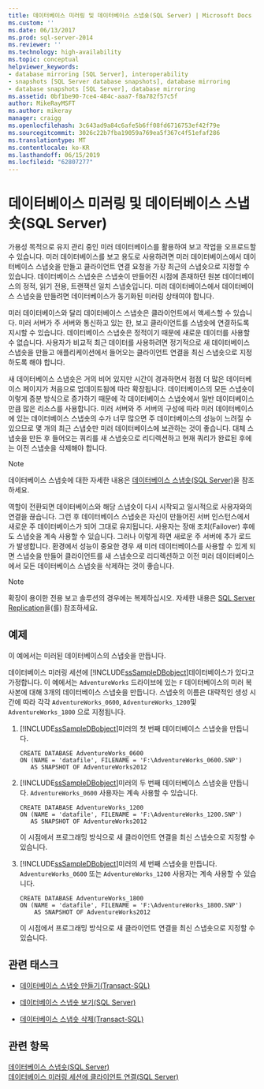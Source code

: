 ```yaml
---
title: 데이터베이스 미러링 및 데이터베이스 스냅숏(SQL Server) | Microsoft Docs
ms.custom: ''
ms.date: 06/13/2017
ms.prod: sql-server-2014
ms.reviewer: ''
ms.technology: high-availability
ms.topic: conceptual
helpviewer_keywords:
- database mirroring [SQL Server], interoperability
- snapshots [SQL Server database snapshots], database mirroring
- database snapshots [SQL Server], database mirroring
ms.assetid: 0bf1be90-7ce4-484c-aaa7-f8a782f57c5f
author: MikeRayMSFT
ms.author: mikeray
manager: craigg
ms.openlocfilehash: 3c643ad9a84c6afe5b6ff08fd6716753ef42f79e
ms.sourcegitcommit: 3026c22b7fba19059a769ea5f367c4f51efaf286
ms.translationtype: MT
ms.contentlocale: ko-KR
ms.lasthandoff: 06/15/2019
ms.locfileid: "62807277"
---
```

# <a name="database-mirroring-and-database-snapshots-sql-server"></a>데이터베이스 미러링 및 데이터베이스 스냅숏(SQL Server)
  가용성 목적으로 유지 관리 중인 미러 데이터베이스를 활용하여 보고 작업을 오프로드할 수 있습니다. 미러 데이터베이스를 보고 용도로 사용하려면 미러 데이터베이스에서 데이터베이스 스냅숏을 만들고 클라이언트 연결 요청을 가장 최근의 스냅숏으로 지정할 수 있습니다. 데이터베이스 스냅숏은 스냅숏이 만들어진 시점에 존재하던 원본 데이터베이스의 정적, 읽기 전용, 트랜잭션 일치 스냅숏입니다. 미러 데이터베이스에서 데이터베이스 스냅숏을 만들려면 데이터베이스가 동기화된 미러링 상태여야 합니다.  
  
 미러 데이터베이스와 달리 데이터베이스 스냅숏은 클라이언트에서 액세스할 수 있습니다. 미러 서버가 주 서버와 통신하고 있는 한, 보고 클라이언트를 스냅숏에 연결하도록 지시할 수 있습니다. 데이터베이스 스냅숏은 정적이기 때문에 새로운 데이터를 사용할 수 없습니다. 사용자가 비교적 최근 데이터를 사용하려면 정기적으로 새 데이터베이스 스냅숏을 만들고 애플리케이션에서 들어오는 클라이언트 연결을 최신 스냅숏으로 지정하도록 해야 합니다.  
  
 새 데이터베이스 스냅숏은 거의 비어 있지만 시간이 경과하면서 점점 더 많은 데이터베이스 페이지가 처음으로 업데이트됨에 따라 확장됩니다. 데이터베이스의 모든 스냅숏이 이렇게 증분 방식으로 증가하기 때문에 각 데이터베이스 스냅숏에서 일반 데이터베이스만큼 많은 리소스를 사용합니다. 미러 서버와 주 서버의 구성에 따라 미러 데이터베이스에 있는 데이터베이스 스냅숏의 수가 너무 많으면 주 데이터베이스의 성능이 느려질 수 있으므로 몇 개의 최근 스냅숏만 미러 데이터베이스에 보관하는 것이 좋습니다. 대체 스냅숏을 만든 후 들어오는 쿼리를 새 스냅숏으로 리디렉션하고 현재 쿼리가 완료된 후에는 이전 스냅숏을 삭제해야 합니다.  
  
> [!NOTE]  
>  데이터베이스 스냅숏에 대한 자세한 내용은 [데이터베이스 스냅숏&#40;SQL Server&#41;](../../relational-databases/databases/database-snapshots-sql-server.md)을 참조하세요.  
  
 역할이 전환되면 데이터베이스와 해당 스냅숏이 다시 시작되고 일시적으로 사용자와의 연결을 끊습니다. 그런 후 데이터베이스 스냅숏은 자신이 만들어진 서버 인스턴스에서 새로운 주 데이터베이스가 되어 그대로 유지됩니다. 사용자는 장애 조치(Failover) 후에도 스냅숏을 계속 사용할 수 있습니다. 그러나 이렇게 하면 새로운 주 서버에 추가 로드가 발생합니다. 환경에서 성능이 중요한 경우 새 미러 데이터베이스를 사용할 수 있게 되면 스냅숏을 만들어 클라이언트를 새 스냅숏으로 리디렉션하고 이전 미러 데이터베이스에서 모든 데이터베이스 스냅숏을 삭제하는 것이 좋습니다.  
  
> [!NOTE]  
>  확장이 용이한 전용 보고 솔루션의 경우에는 복제하십시오. 자세한 내용은 [SQL Server Replication](../install-windows/install-sql-server-replication.md)을(를) 참조하세요.  
  
## <a name="example"></a>예제  
 이 예에서는 미러된 데이터베이스의 스냅숏을 만듭니다.  
  
 데이터베이스 미러링 세션에 [!INCLUDE[ssSampleDBobject](../../includes/sssampledbobject-md.md)]데이터베이스가 있다고 가정합니다. 이 예에서는 `AdventureWorks` 드라이브에 있는 `F` 데이터베이스의 미러 복사본에 대해 3개의 데이터베이스 스냅숏을 만듭니다. 스냅숏의 이름은 대략적인 생성 시간에 따라 각각 `AdventureWorks_0600`, `AdventureWorks_1200`및 `AdventureWorks_1800` 으로 지정됩니다.  
  
1.  [!INCLUDE[ssSampleDBobject](../../includes/sssampledbobject-md.md)]미러의 첫 번째 데이터베이스 스냅숏을 만듭니다.  
  
    ```  
    CREATE DATABASE AdventureWorks_0600  
    ON (NAME = 'datafile', FILENAME = 'F:\AdventureWorks_0600.SNP')  
       AS SNAPSHOT OF AdventureWorks2012  
    ```  
  
2.  [!INCLUDE[ssSampleDBobject](../../includes/sssampledbobject-md.md)]미러의 두 번째 데이터베이스 스냅숏을 만듭니다. `AdventureWorks_0600` 사용자는 계속 사용할 수 있습니다.  
  
    ```  
    CREATE DATABASE AdventureWorks_1200  
    ON (NAME = 'datafile', FILENAME = 'F:\AdventureWorks_1200.SNP')  
       AS SNAPSHOT OF AdventureWorks2012  
    ```  
  
     이 시점에서 프로그래밍 방식으로 새 클라이언트 연결을 최신 스냅숏으로 지정할 수 있습니다.  
  
3.  [!INCLUDE[ssSampleDBobject](../../includes/sssampledbobject-md.md)]미러의 세 번째 스냅숏을 만듭니다. `AdventureWorks_0600` 또는 `AdventureWorks_1200` 사용자는 계속 사용할 수 있습니다.  
  
    ```  
    CREATE DATABASE AdventureWorks_1800  
    ON (NAME = 'datafile', FILENAME = 'F:\AdventureWorks_1800.SNP')  
        AS SNAPSHOT OF AdventureWorks2012  
    ```  
  
     이 시점에서 프로그래밍 방식으로 새 클라이언트 연결을 최신 스냅숏으로 지정할 수 있습니다.  
  
##  <a name="RelatedTasks"></a> 관련 태스크  
  
-   [데이터베이스 스냅숏 만들기&#40;Transact-SQL&#41;](../../relational-databases/databases/create-a-database-snapshot-transact-sql.md)  
  
-   [데이터베이스 스냅숏 보기&#40;SQL Server&#41;](../../relational-databases/databases/view-a-database-snapshot-sql-server.md)  
  
-   [데이터베이스 스냅숏 삭제&#40;Transact-SQL&#41;](../../relational-databases/databases/drop-a-database-snapshot-transact-sql.md)  

  
## <a name="see-also"></a>관련 항목  
 [데이터베이스 스냅숏&#40;SQL Server&#41;](../../relational-databases/databases/database-snapshots-sql-server.md)   
 [데이터베이스 미러링 세션에 클라이언트 연결&#40;SQL Server&#41;](connect-clients-to-a-database-mirroring-session-sql-server.md)  
  
  
